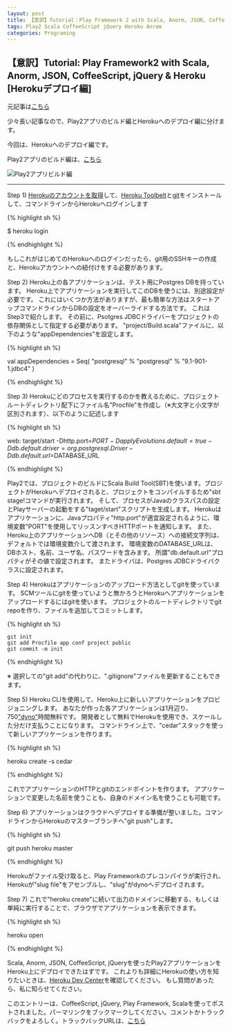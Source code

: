 ```yaml
---
layout: post
title: 【意訳】Tutorial：Play Framework 2 with Scala, Anorm, JSON, CoffeeScript, jQuery & Heroku [Herokuデプロイ編]
tags: Play2 Scala CoffeeScript jQuery Heroku Anrom
categories: Programing
---
```

【意訳】Tutorial: Play Framework2 with Scala, Anorm, JSON, CoffeeScript, jQuery & Heroku　[Herokuデプロイ編]
-----------------

元記事は[こちら](http://www.jamesward.com/2012/02/21/play-framework-2-with-scala-anorm-json-coffeescript-jquery-heroku)

少々長い記事なので、Play2アプリのビルド編とHerokuへのデプロイ編に分けます。

今回は、Herokuへのデプロイ編です。

Play2アプリのビルド編は、[こちら](http://modalsoul.github.com/Programing/2012/02/29/play2-scala-anorm-json-coffeescript-jquery-heroku/)

![Play2アプリビルド編](http://capture.heartrails.com/200x150/cool?http://modalsoul.github.com/Programing/2012/02/29/play2-scala-anorm-json-coffeescript-jquery-heroku/)
<hr />

Step 1) [Herokuのアカウントを取得](http://heroku.com/signup)して、[Heroku Toolbelt](http://toolbelt.heroku.com/)と[git](http://git-scm.org/)をインストールして、コマンドラインからHerokuへログインします

{% highlight sh %}

$ heroku login

{% endhighlight %}

もしこれがはじめてのHerokuへのログインだったら、git用のSSHキーの作成と、Herokuアカウントへの紐付けをする必要があります。

Step 2) Heroku上の各アプリケーションは、テスト用にPostgres DBを持っています。
Heroku上でアプリケーションを実行してこのDBを使うには、別途設定が必要です。
これにはいくつか方法がありますが、最も簡単な方法はスタートアップコマンドラインからDBの設定をオーバーライドする方法です。
これはStep3で紹介します。
その前に、Psotgres JDBCドライバーをプロジェクトの依存関係として指定する必要があります。
"project/Build.scala"ファイルに、以下のような"appDependencies"を設定します。


{% highlight sh %}

   val appDependencies = Seq(
      "postgresql" % "postgresql" % "9.1-901-1.jdbc4"
    )

{% endhighlight %}


Step 3) Herokuにどのプロセスを実行するのかを教えるために、プロジェクトルートディレクトリ配下にファイル名"Procfile"を作成し（※大文字と小文字が区別されます）、以下のように記述します

{% highlight sh %}

web: target/start -Dhttp.port=$PORT -DapplyEvolutions.default=true -Ddb.default.driver=org.postgresql.Driver -Ddb.default.url=$DATABASE_URL

{% endhighlight %}


Play2では、プロジェクトのビルドにScala Build Tool(SBT)を使います。プロジェクトがHerokuへデプロイされると、プロジェクトをコンパイルするため"sbt stage!コマンドが実行されます。
そして、プロセスがJavaのクラスパスの設定とPlayサーバーの起動をする"taget/start"スクリプトを生成します。
Herokuはアプリケーションに、Javaプロパティ"http.port"が適宜設定されるように、環境変数"PORT"を使用してリッスンすべきHTTPポートを通知します。
また、Heroku上のアプリケーションへDB（とその他のリソース）への接続文字列は、デフォルトでは環境変数介して渡されます。
環境変数のDATABASE_URLは、DBホスト、名前、ユーザ名、パスワードを含みます。
所謂"db.default.url"プロパティがその値で設定されます。
またドライバは、Postgres JDBCドライバクラスに設定されます。


Step 4) Herokuはアプリケーションのアップロード方法としてgitを使っています。
SCMツールにgitを使っていようと無かろうとHerokuへアプリケーションをアップロードするにはgitを使います。
プロジェクトのルートディレクトリでgit repoを作り、ファイルを追加してコミットします。

{% highlight sh %}

	git init
	git add Procfile app conf project public
	git commit -m init

{% endhighlight %}


※ 選択しての"git add"の代わりに、".gitignore"ファイルを更新することもできます。


Step 5) Heroku CLIを使用して、Heroku上に新しいアプリケーションをプロビジョニングします。
あなたが作った各アプリケーションは1月辺り、750["dyno"](http://devcenter.heroku.com/articles/dynos)時間無料です。
開発者として無料でHerokuを使用でき、スケールした分だけ支払うことになります。
コマンドライン上で、"cedar"スタックを使って新しいアプリケーションを作ります。

{% highlight sh %}

heroku create -s cedar

{% endhighlight %}

これでアプリケーションのHTTPとgitのエンドポイントを作ります。
アプリケーションで変更した名前を使うことも、自身のドメイン名を使うことも可能です。


Step 6) アプリケーションはクラウドへデプロイする準備が整いました。コマンドラインからHerokuのマスターブランチへ"git push"します。


{% highlight sh %}

git push heroku master

{% endhighlight %}

Herokuがファイル受け取ると、Play Frameworkのプレコンパイラが実行され、Herokuが"slug file"をアセンブルし、"slug"がdynoへデプロイされます。


Step 7) これで"heroku create"に続いて出力のドメインに移動する、もしくは単純に実行することで、ブラウザでアプリケーションを表示できます。

{% highlight sh %}

heroku open

{% endhighlight %}

Scala, Anorm, JSON, CoffeeScript, jQueryを使ったPlay2アプリケーションをHeroku上にデプロイできたはずです。
これよりも詳細にHerokuの使い方を知りたいときは、[Heroku Dev Center](http://devcenter.heroku.com/)を確認してください。
もし質問があったら、私に知らせてください。

このエントリーは、CoffeeScript, jQuery, Play Framework, Scalaを使ってポストされました。パーマリンクをブックマークしてください。コメントかトラックバックをよろしく。トラックバックURLは、[こちら](http://www.jamesward.com/2012/02/21/play-framework-2-with-scala-anorm-json-coffeescript-jquery-heroku/trackback/)



